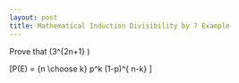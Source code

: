 ```yaml
---
layout: post
title: Mathematical Induction Divisibility by 7 Example
---
```


Prove that \(3^{2n+1} )

\[P(E) = {n \choose k} p^k (1-p)^{ n-k} \]
